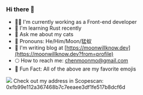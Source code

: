 ### Hi there 👋
- 🦹🏻 I'm currently working as a Front-end developer
- 🦀 I'm learning Rust recently
- 🦦 Ask me about my cats
- 🐽 Pronouns: He/Him/Moon/猛蚁
- 🐧 I'm writing blog at [https://moonwillknow.dev](https://moonwillknow.dev?from=profile)
- 🌕 How to reach me: chenmoonmo@gmail.com
- 🌁 Fun Fact: All of the above are my favorite emojis


<img src="https://github-readme-stats.vercel.app/api?username=chenmoonmo&show_icons=true&icon_color=00a8a6&text_color=00a8a6&bg_color=ffffff&hide_title=true" />
Check out my address in Scopescan: 0xfb99e112a367468b7c7eeaee3df1fe517b8dcf6d
